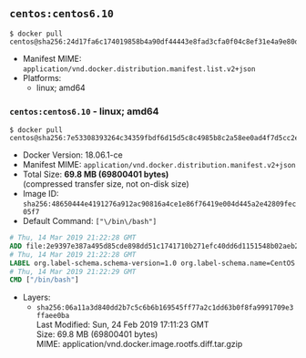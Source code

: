 ## `centos:centos6.10`

```console
$ docker pull centos@sha256:24d17fa6c174019858b4a90df44443e8fad3cfa0f04c8ef31e4a9e80d776df85
```

-	Manifest MIME: `application/vnd.docker.distribution.manifest.list.v2+json`
-	Platforms:
	-	linux; amd64

### `centos:centos6.10` - linux; amd64

```console
$ docker pull centos@sha256:7e53308393264c34359fbdf6d15d5c8c4985b8c2a58ee0ad4f7d5cc2e3c1577a
```

-	Docker Version: 18.06.1-ce
-	Manifest MIME: `application/vnd.docker.distribution.manifest.v2+json`
-	Total Size: **69.8 MB (69800401 bytes)**  
	(compressed transfer size, not on-disk size)
-	Image ID: `sha256:48650444e4191276a912ac90816a4ce1e86f76419e004d445a2e42809fec05f7`
-	Default Command: `["\/bin\/bash"]`

```dockerfile
# Thu, 14 Mar 2019 21:22:28 GMT
ADD file:2e9397e387a495d85cde898dd51c1741710b271efc40dd6d1151548b02aeb2ea in / 
# Thu, 14 Mar 2019 21:22:28 GMT
LABEL org.label-schema.schema-version=1.0 org.label-schema.name=CentOS Base Image org.label-schema.vendor=CentOS org.label-schema.license=GPLv2 org.label-schema.build-date=20180804
# Thu, 14 Mar 2019 21:22:29 GMT
CMD ["/bin/bash"]
```

-	Layers:
	-	`sha256:06a11a3d840dd2b7c5c6b6b169545ff77a2c1dd63b0f8fa9991709e3ffaee0ba`  
		Last Modified: Sun, 24 Feb 2019 17:11:23 GMT  
		Size: 69.8 MB (69800401 bytes)  
		MIME: application/vnd.docker.image.rootfs.diff.tar.gzip
